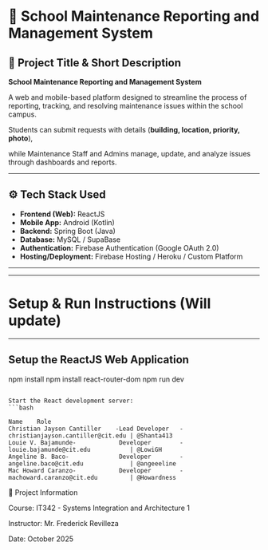 # 🏫 School Maintenance Reporting and Management System

## 📘 Project Title & Short Description

**School Maintenance Reporting and Management System**

  A web and mobile-based platform designed to streamline the process of reporting, tracking, and resolving maintenance issues within the school campus.  

Students can submit requests with details (**building, location, priority, photo**),  

while Maintenance Staff and Admins manage, update, and analyze issues through dashboards and reports.

---

## ⚙️ Tech Stack Used

- **Frontend (Web):** ReactJS  
- **Mobile App:** Android (Kotlin)  
- **Backend:** Spring Boot (Java)  
- **Database:** MySQL / SupaBase
- **Authentication:** Firebase Authentication (Google OAuth 2.0)  
- **Hosting/Deployment:** Firebase Hosting / Heroku / Custom Platform  

---

---

#  Setup & Run Instructions (Will update)

---
## Setup the ReactJS Web Application

npm install
npm install react-router-dom
npm run dev
```

Start the React development server:
```bash

Name	Role
Christian Jayson Cantiller	  -Lead Developer   -  christianjayson.cantiller@cit.edu | @Shanta413
Louie V. Bajamunde-            Developer        -  louie.bajamunde@cit.edu           | @LowiGH
Angeline B. Baco-              Developer        -  angeline.baco@cit.edu             | @angeeeline
Mac Howard Caranzo-    	       Developer        -  machoward.caranzo@cit.edu         | @Howardness
```


📅 Project Information

Course: IT342 - Systems Integration and Architecture 1

Instructor: Mr. Frederick Revilleza

Date: October 2025
